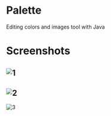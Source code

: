 # Palette
Editing colors and images tool with Java

# Screenshots 
![1](https://user-images.githubusercontent.com/38104305/87459188-5cacf480-c60b-11ea-9a00-a32e8242e15c.JPG)
--
![2](https://user-images.githubusercontent.com/38104305/87459191-5d458b00-c60b-11ea-8caf-b12fc09427eb.JPG)
--
![3](https://user-images.githubusercontent.com/38104305/87459192-5d458b00-c60b-11ea-97e3-39d96992d96a.JPG)


